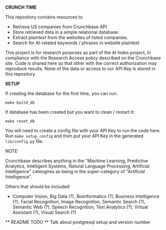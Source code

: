 **CRUNCH TIME**

This repository contains resources to

- Retrieve US companies from Crunchbase API
- Store retrieved data in a simple relational database.
- Extract plaintext from the websites of listed companies.
- Search for AI-related keywords / phrases in website plaintext

This project is for research purposes as part of the AI Index project, in compliance with the Research Access policy described on the Crunchbase site. Code is shared here so that other with the correct authorization may reproduce results. None of the data or access to our API Key is stored in this repository.

**SETUP**

If creating the database for the first time, you can run:

`make build_db` 

If database has been created but you want to clean / restart it:

`make reset_db` 

You will need to create a config file with your API Key to run the code here. Run `make setup_config` and then put your API Key in the generated `lib/config.py` file.

NOTE:

Crunchbase describes anything in the "Machine Learning, Predictive Analytics, Intelligent Systems, Natural Language Processing, Artificial Intelligence" cateogires as being in the super-category of "Artificial Intelligence".

Others that should be included:
- Computer Vision, Big Data (?), Bioinformatics (?), Business Intelligence (?), Facial Recognition, Image Recognition, Semantic Search (?), Semantic Web (?), Speech Recognition, Text Analytics (?), Virtual Assistant (?), Visual Search (?)

** README TODO **
Talk about postgresql setup and version number
